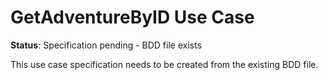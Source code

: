 # GetAdventureByID Use Case

**Status**: Specification pending - BDD file exists

This use case specification needs to be created from the existing BDD file.

